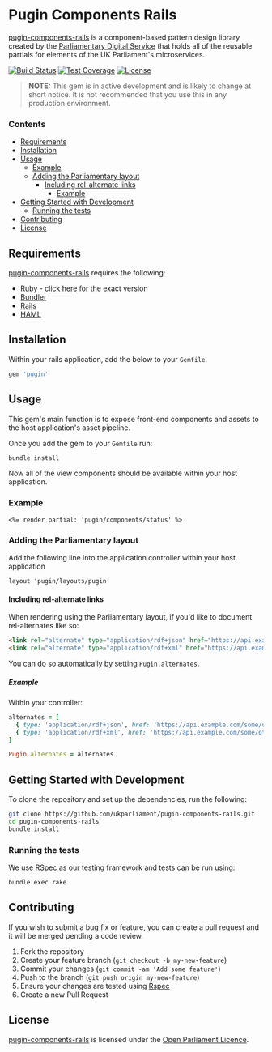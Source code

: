 # Pugin Components Rails
[pugin-components-rails][pugin-components-rails] is a component-based pattern design library created by the [Parliamentary Digital Service][pds] that holds all of the reusable partials for elements of the UK Parliament's microservices.

[![Build Status][shield-travis]][info-travis] [![Test Coverage][shield-coveralls]][info-coveralls] [![License][shield-license]][info-license]

> **NOTE:** This gem is in active development and is likely to change at short notice. It is not recommended that you use this in any production environment.

### Contents
<!-- START doctoc generated TOC please keep comment here to allow auto update -->
<!-- DON'T EDIT THIS SECTION, INSTEAD RE-RUN doctoc TO UPDATE -->


- [Requirements](#requirements)
- [Installation](#installation)
- [Usage](#usage)
  - [Example](#example)
  - [Adding the Parliamentary layout](#adding-the-parliamentary-layout)
    - [Including rel-alternate links](#including-rel-alternate-links)
      - [Example](#example-1)
- [Getting Started with Development](#getting-started-with-development)
  - [Running the tests](#running-the-tests)
- [Contributing](#contributing)
- [License](#license)

<!-- END doctoc generated TOC please keep comment here to allow auto update -->


## Requirements
[pugin-components-rails][pugin-components-rails] requires the following:
* [Ruby][ruby] - [click here][ruby-version] for the exact version
* [Bundler][bundler]
* [Rails][rails]
* [HAML][haml]


## Installation
Within your rails application, add the below to your `Gemfile`.
```bash
gem 'pugin'
```


## Usage
This gem's main function is to expose front-end components and assets to the host application's asset pipeline.

Once you add the gem to your `Gemfile` run:
```bash
bundle install
```

Now all of the view components should be available within your host application.

### Example
```erb
<%= render partial: 'pugin/components/status' %>
```
### Adding the Parliamentary layout
Add the following line into the application controller within your host application
```erb
layout 'pugin/layouts/pugin'
```

#### Including rel-alternate links
When rendering using the Parliamentary layout, if you'd like to document rel-alternates like so:

```html
<link rel="alternate" type="application/rdf+json" href="https://api.example.com/some/url" />
<link rel="alternate" type="application/rdf+xml" href="https://api.example.com/some/other/url" />
```

You can do so automatically by setting `Pugin.alternates`.

##### Example
Within your controller:

```ruby
alternates = [
  { type: 'application/rdf+json', href: 'https://api.example.com/some/url' },
  { type: 'application/rdf+xml', href: 'https://api.example.com/some/other/url' }
]

Pugin.alternates = alternates
```


## Getting Started with Development
To clone the repository and set up the dependencies, run the following:
```bash
git clone https://github.com/ukparliament/pugin-components-rails.git
cd pugin-components-rails
bundle install
```

### Running the tests
We use [RSpec][rspec] as our testing framework and tests can be run using:
```bash
bundle exec rake
```


## Contributing
If you wish to submit a bug fix or feature, you can create a pull request and it will be merged pending a code review.

1. Fork the repository
1. Create your feature branch (`git checkout -b my-new-feature`)
1. Commit your changes (`git commit -am 'Add some feature'`)
1. Push to the branch (`git push origin my-new-feature`)
1. Ensure your changes are tested using [Rspec][rspec]
1. Create a new Pull Request


## License
[pugin-components-rails][pugin-components-rails] is licensed under the [Open Parliament Licence][info-license].

[ruby]:                   https://www.ruby-lang.org/en/
[bundler]:                http://bundler.io
[rspec]:                  http://rspec.info
[pugin-components-rails]: https://github.com/ukparliament/parliament.uk-pugin-components-rails
[pds]:                    https://www.parliament.uk/mps-lords-and-offices/offices/bicameral/parliamentary-digital-service/
[ruby-version]:           https://github.com/ukparliament/pugin/blob/master/.ruby-version
[rails]:                  http://rubyonrails.org
[haml]:                   http://haml.info

[info-travis]:            https://travis-ci.org/ukparliament/pugin
[shield-travis]:          https://img.shields.io/travis/ukparliament/pugin.svg

[info-coveralls]:         https://coveralls.io/github/ukparliament/pugin
[shield-coveralls]:       https://img.shields.io/coveralls/ukparliament/pugin.svg

[info-license]:           http://www.parliament.uk/site-information/copyright/open-parliament-licence/
[shield-license]:         https://img.shields.io/badge/license-Open%20Parliament%20Licence-blue.svg

